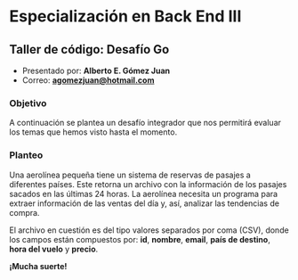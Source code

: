 # Especialización en Back End III

## Taller de código: Desafío Go

- Presentado por: **Alberto E. Gómez Juan**
- Correo: **agomezjuan@hotmail.com**

### Objetivo
A continuación se plantea un desafío integrador que nos permitirá evaluar los temas que
hemos visto hasta el momento.

### Planteo

Una aerolínea pequeña tiene un sistema de reservas de pasajes a diferentes países. Este
retorna un archivo con la información de los pasajes sacados en las últimas 24 horas. La
aerolínea necesita un programa para extraer información de las ventas del día y, así,
analizar las tendencias de compra.

El archivo en cuestión es del tipo valores separados por coma (CSV), donde los campos
están compuestos por: **id**, **nombre**, **email**, **país de destino**, **hora del vuelo** y **precio**.

**¡Mucha suerte!**
